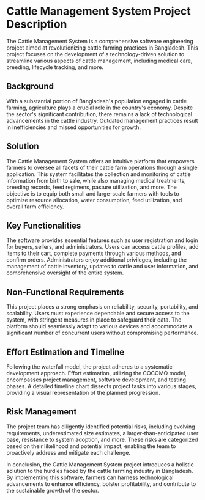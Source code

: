 # Cattle Management System Project Description

The Cattle Management System is a comprehensive software engineering project aimed at revolutionizing cattle farming practices in Bangladesh. This project focuses on the development of a technology-driven solution to streamline various aspects of cattle management, including medical care, breeding, lifecycle tracking, and more.

## Background

With a substantial portion of Bangladesh's population engaged in cattle farming, agriculture plays a crucial role in the country's economy. Despite the sector's significant contribution, there remains a lack of technological advancements in the cattle industry. Outdated management practices result in inefficiencies and missed opportunities for growth.

## Solution

The Cattle Management System offers an intuitive platform that empowers farmers to oversee all facets of their cattle farm operations through a single application. This system facilitates the collection and monitoring of cattle information from birth to sale, while also managing medical treatments, breeding records, feed regimens, pasture utilization, and more. The objective is to equip both small and large-scale farmers with tools to optimize resource allocation, water consumption, feed utilization, and overall farm efficiency.

## Key Functionalities

The software provides essential features such as user registration and login for buyers, sellers, and administrators. Users can access cattle profiles, add items to their cart, complete payments through various methods, and confirm orders. Administrators enjoy additional privileges, including the management of cattle inventory, updates to cattle and user information, and comprehensive oversight of the entire system.

## Non-Functional Requirements

This project places a strong emphasis on reliability, security, portability, and scalability. Users must experience dependable and secure access to the system, with stringent measures in place to safeguard their data. The platform should seamlessly adapt to various devices and accommodate a significant number of concurrent users without compromising performance.

## Effort Estimation and Timeline

Following the waterfall model, the project adheres to a systematic development approach. Effort estimation, utilizing the COCOMO model, encompasses project management, software development, and testing phases. A detailed timeline chart dissects project tasks into various stages, providing a visual representation of the planned progression.

## Risk Management

The project team has diligently identified potential risks, including evolving requirements, underestimated size estimates, a larger-than-anticipated user base, resistance to system adoption, and more. These risks are categorized based on their likelihood and potential impact, enabling the team to proactively address and mitigate each challenge.

In conclusion, the Cattle Management System project introduces a holistic solution to the hurdles faced by the cattle farming industry in Bangladesh. By implementing this software, farmers can harness technological advancements to enhance efficiency, bolster profitability, and contribute to the sustainable growth of the sector.
